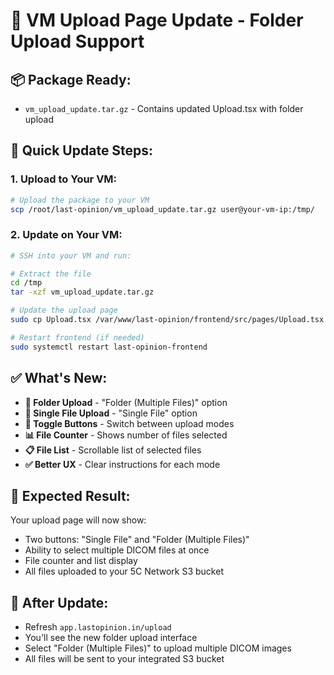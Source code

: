 # 🚀 VM Upload Page Update - Folder Upload Support

## 📦 **Package Ready:**
- `vm_upload_update.tar.gz` - Contains updated Upload.tsx with folder upload

## 🔧 **Quick Update Steps:**

### **1. Upload to Your VM:**
```bash
# Upload the package to your VM
scp /root/last-opinion/vm_upload_update.tar.gz user@your-vm-ip:/tmp/
```

### **2. Update on Your VM:**
```bash
# SSH into your VM and run:

# Extract the file
cd /tmp
tar -xzf vm_upload_update.tar.gz

# Update the upload page
sudo cp Upload.tsx /var/www/last-opinion/frontend/src/pages/Upload.tsx

# Restart frontend (if needed)
sudo systemctl restart last-opinion-frontend
```

## ✅ **What's New:**
- **📁 Folder Upload** - "Folder (Multiple Files)" option
- **📄 Single File Upload** - "Single File" option  
- **🔄 Toggle Buttons** - Switch between upload modes
- **📊 File Counter** - Shows number of files selected
- **📋 File List** - Scrollable list of selected files
- **✅ Better UX** - Clear instructions for each mode

## 🎯 **Expected Result:**
Your upload page will now show:
- Two buttons: "Single File" and "Folder (Multiple Files)"
- Ability to select multiple DICOM files at once
- File counter and list display
- All files uploaded to your 5C Network S3 bucket

## 🚀 **After Update:**
- Refresh `app.lastopinion.in/upload`
- You'll see the new folder upload interface
- Select "Folder (Multiple Files)" to upload multiple DICOM images
- All files will be sent to your integrated S3 bucket
